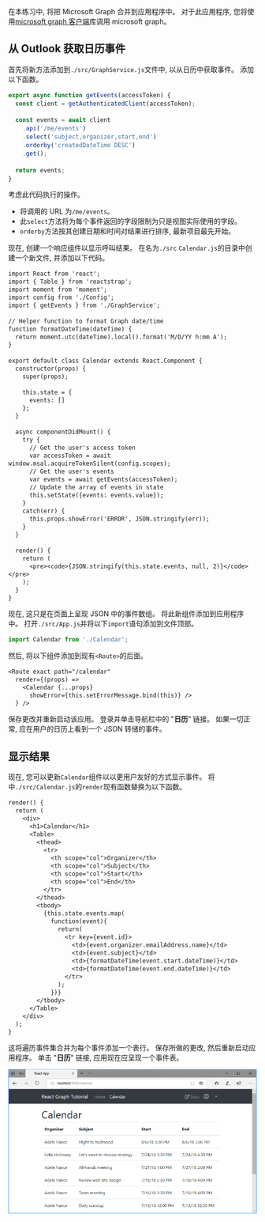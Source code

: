 <!-- markdownlint-disable MD002 MD041 -->

在本练习中, 将把 Microsoft Graph 合并到应用程序中。 对于此应用程序, 您将使用[microsoft graph 客户端](https://github.com/microsoftgraph/msgraph-sdk-javascript)库调用 microsoft graph。

## <a name="get-calendar-events-from-outlook"></a>从 Outlook 获取日历事件

首先将新方法添加到`./src/GraphService.js`文件中, 以从日历中获取事件。 添加以下函数。

```js
export async function getEvents(accessToken) {
  const client = getAuthenticatedClient(accessToken);

  const events = await client
    .api('/me/events')
    .select('subject,organizer,start,end')
    .orderby('createdDateTime DESC')
    .get();

  return events;
}
```

考虑此代码执行的操作。

- 将调用的 URL 为`/me/events`。
- 此`select`方法将为每个事件返回的字段限制为只是视图实际使用的字段。
- `orderby`方法按其创建日期和时间对结果进行排序, 最新项目最先开始。

现在, 创建一个响应组件以显示呼叫结果。 在名为`./src` `Calendar.js`的目录中创建一个新文件, 并添加以下代码。

```JSX
import React from 'react';
import { Table } from 'reactstrap';
import moment from 'moment';
import config from './Config';
import { getEvents } from './GraphService';

// Helper function to format Graph date/time
function formatDateTime(dateTime) {
  return moment.utc(dateTime).local().format('M/D/YY h:mm A');
}

export default class Calendar extends React.Component {
  constructor(props) {
    super(props);

    this.state = {
      events: []
    };
  }

  async componentDidMount() {
    try {
      // Get the user's access token
      var accessToken = await window.msal.acquireTokenSilent(config.scopes);
      // Get the user's events
      var events = await getEvents(accessToken);
      // Update the array of events in state
      this.setState({events: events.value});
    }
    catch(err) {
      this.props.showError('ERROR', JSON.stringify(err));
    }
  }

  render() {
    return (
      <pre><code>{JSON.stringify(this.state.events, null, 2)}</code></pre>
    );
  }
}
```

现在, 这只是在页面上呈现 JSON 中的事件数组。 将此新组件添加到应用程序中。 打开`./src/App.js`并将以下`import`语句添加到文件顶部。

```js
import Calendar from './Calendar';
```

然后, 将以下组件添加到现有`<Route>`的后面。

```JSX
<Route exact path="/calendar"
  render={(props) =>
    <Calendar {...props}
      showError={this.setErrorMessage.bind(this)} />
  } />
```

保存更改并重新启动该应用。 登录并单击导航栏中的 "**日历**" 链接。 如果一切正常, 应在用户的日历上看到一个 JSON 转储的事件。

## <a name="display-the-results"></a>显示结果

现在, 您可以更新`Calendar`组件以以更用户友好的方式显示事件。 将中`./src/Calendar.js`的`render`现有函数替换为以下函数。

```JSX
render() {
  return (
    <div>
      <h1>Calendar</h1>
      <Table>
        <thead>
          <tr>
            <th scope="col">Organizer</th>
            <th scope="col">Subject</th>
            <th scope="col">Start</th>
            <th scope="col">End</th>
          </tr>
        </thead>
        <tbody>
          {this.state.events.map(
            function(event){
              return(
                <tr key={event.id}>
                  <td>{event.organizer.emailAddress.name}</td>
                  <td>{event.subject}</td>
                  <td>{formatDateTime(event.start.dateTime)}</td>
                  <td>{formatDateTime(event.end.dateTime)}</td>
                </tr>
              );
            })}
        </tbody>
      </Table>
    </div>
  );
}
```

这将遍历事件集合并为每个事件添加一个表行。 保存所做的更改, 然后重新启动应用程序。 单击 "**日历**" 链接, 应用现在应呈现一个事件表。

![事件表的屏幕截图](./images/add-msgraph-01.png)